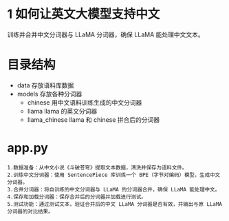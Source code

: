 # 1 如何让英文大模型支持中文
训练并合并中文分词器与 LLaMA 分词器，确保 LLaMA 能处理中文文本。

# 目录结构
- data  存放语料库数据
- models 存放各种分词器
  - chinese 用中文语料训练生成的中文分词器
  - llama  llama 的英文分词器
  - llama_chinese llama 和 chinese 拼合后的分词器

# app.py
	1.数据准备：从中文小说《斗破苍穹》提取文本数据，清洗并保存为语料文件。
	2.训练中文分词器：使用 SentencePiece 库训练一个 BPE（字节对编码）模型，生成中文分词器。
	3.合并分词器：将自训练的中文分词器与 LLaMA 的分词器合并，确保 LLaMA 能处理中文。
	4.保存和加载分词器：保存合并后的分词器并加载进行测试。
	5.测试功能：通过测试文本，验证合并后的中文 LLaMA 分词器是否有效，并输出与原 LLaMA 分词器的对比结果。